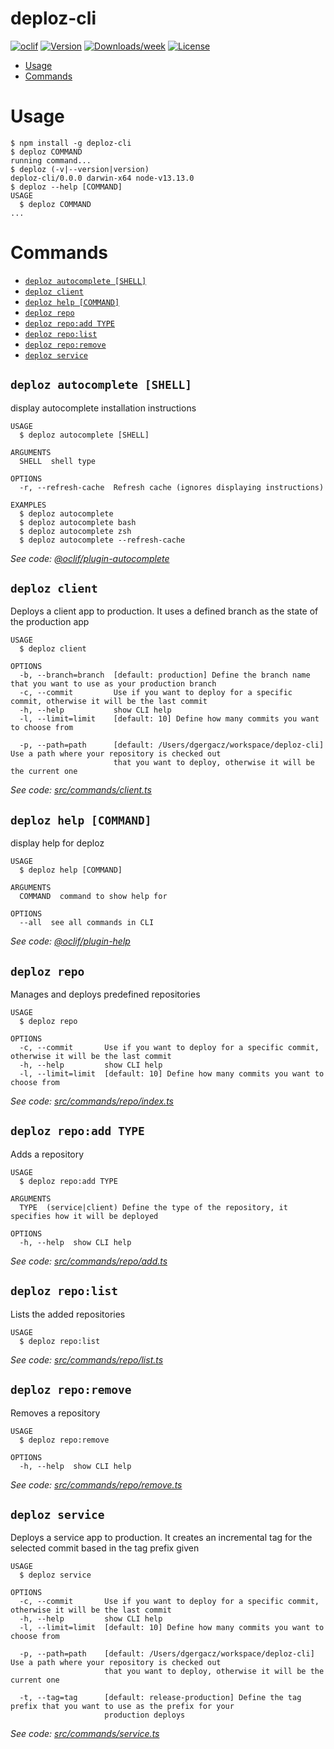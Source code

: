 deploz-cli
==========



[![oclif](https://img.shields.io/badge/cli-oclif-brightgreen.svg)](https://oclif.io)
[![Version](https://img.shields.io/npm/v/deploz-cli.svg)](https://npmjs.org/package/deploz-cli)
[![Downloads/week](https://img.shields.io/npm/dw/deploz-cli.svg)](https://npmjs.org/package/deploz-cli)
[![License](https://img.shields.io/npm/l/deploz-cli.svg)](https://github.com/gergaczd/deploz-cli/blob/master/package.json)

<!-- toc -->
* [Usage](#usage)
* [Commands](#commands)
<!-- tocstop -->
# Usage
<!-- usage -->
```sh-session
$ npm install -g deploz-cli
$ deploz COMMAND
running command...
$ deploz (-v|--version|version)
deploz-cli/0.0.0 darwin-x64 node-v13.13.0
$ deploz --help [COMMAND]
USAGE
  $ deploz COMMAND
...
```
<!-- usagestop -->
# Commands
<!-- commands -->
* [`deploz autocomplete [SHELL]`](#deploz-autocomplete-shell)
* [`deploz client`](#deploz-client)
* [`deploz help [COMMAND]`](#deploz-help-command)
* [`deploz repo`](#deploz-repo)
* [`deploz repo:add TYPE`](#deploz-repoadd-type)
* [`deploz repo:list`](#deploz-repolist)
* [`deploz repo:remove`](#deploz-reporemove)
* [`deploz service`](#deploz-service)

## `deploz autocomplete [SHELL]`

display autocomplete installation instructions

```
USAGE
  $ deploz autocomplete [SHELL]

ARGUMENTS
  SHELL  shell type

OPTIONS
  -r, --refresh-cache  Refresh cache (ignores displaying instructions)

EXAMPLES
  $ deploz autocomplete
  $ deploz autocomplete bash
  $ deploz autocomplete zsh
  $ deploz autocomplete --refresh-cache
```

_See code: [@oclif/plugin-autocomplete](https://github.com/oclif/plugin-autocomplete/blob/v0.2.0/src/commands/autocomplete/index.ts)_

## `deploz client`

Deploys a client app to production. It uses a defined branch as the state of the production app

```
USAGE
  $ deploz client

OPTIONS
  -b, --branch=branch  [default: production] Define the branch name that you want to use as your production branch
  -c, --commit         Use if you want to deploy for a specific commit, otherwise it will be the last commit
  -h, --help           show CLI help
  -l, --limit=limit    [default: 10] Define how many commits you want to choose from

  -p, --path=path      [default: /Users/dgergacz/workspace/deploz-cli] Use a path where your repository is checked out
                       that you want to deploy, otherwise it will be the current one
```

_See code: [src/commands/client.ts](https://github.com/gergaczd/deploz-cli/blob/v0.0.0/src/commands/client.ts)_

## `deploz help [COMMAND]`

display help for deploz

```
USAGE
  $ deploz help [COMMAND]

ARGUMENTS
  COMMAND  command to show help for

OPTIONS
  --all  see all commands in CLI
```

_See code: [@oclif/plugin-help](https://github.com/oclif/plugin-help/blob/v3.2.0/src/commands/help.ts)_

## `deploz repo`

Manages and deploys predefined repositories

```
USAGE
  $ deploz repo

OPTIONS
  -c, --commit       Use if you want to deploy for a specific commit, otherwise it will be the last commit
  -h, --help         show CLI help
  -l, --limit=limit  [default: 10] Define how many commits you want to choose from
```

_See code: [src/commands/repo/index.ts](https://github.com/gergaczd/deploz-cli/blob/v0.0.0/src/commands/repo/index.ts)_

## `deploz repo:add TYPE`

Adds a repository

```
USAGE
  $ deploz repo:add TYPE

ARGUMENTS
  TYPE  (service|client) Define the type of the repository, it specifies how it will be deployed

OPTIONS
  -h, --help  show CLI help
```

_See code: [src/commands/repo/add.ts](https://github.com/gergaczd/deploz-cli/blob/v0.0.0/src/commands/repo/add.ts)_

## `deploz repo:list`

Lists the added repositories

```
USAGE
  $ deploz repo:list
```

_See code: [src/commands/repo/list.ts](https://github.com/gergaczd/deploz-cli/blob/v0.0.0/src/commands/repo/list.ts)_

## `deploz repo:remove`

Removes a repository

```
USAGE
  $ deploz repo:remove

OPTIONS
  -h, --help  show CLI help
```

_See code: [src/commands/repo/remove.ts](https://github.com/gergaczd/deploz-cli/blob/v0.0.0/src/commands/repo/remove.ts)_

## `deploz service`

Deploys a service app to production. It creates an incremental tag for the selected commit based in the tag prefix given

```
USAGE
  $ deploz service

OPTIONS
  -c, --commit       Use if you want to deploy for a specific commit, otherwise it will be the last commit
  -h, --help         show CLI help
  -l, --limit=limit  [default: 10] Define how many commits you want to choose from

  -p, --path=path    [default: /Users/dgergacz/workspace/deploz-cli] Use a path where your repository is checked out
                     that you want to deploy, otherwise it will be the current one

  -t, --tag=tag      [default: release-production] Define the tag prefix that you want to use as the prefix for your
                     production deploys
```

_See code: [src/commands/service.ts](https://github.com/gergaczd/deploz-cli/blob/v0.0.0/src/commands/service.ts)_
<!-- commandsstop -->
